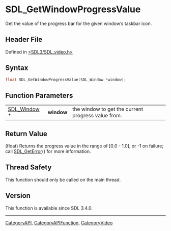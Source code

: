 # SDL_GetWindowProgressValue

Get the value of the progress bar for the given window’s taskbar icon.

## Header File

Defined in [<SDL3/SDL_video.h>](https://github.com/libsdl-org/SDL/blob/main/include/SDL3/SDL_video.h)

## Syntax

```c
float SDL_GetWindowProgressValue(SDL_Window *window);
```

## Function Parameters

|                            |            |                                                    |
| -------------------------- | ---------- | -------------------------------------------------- |
| [SDL_Window](SDL_Window) * | **window** | the window to get the current progress value from. |

## Return Value

(float) Returns the progress value in the range of [0.0 - 1.0], or -1 on
failure; call [SDL_GetError](SDL_GetError)() for more information.

## Thread Safety

This function should only be called on the main thread.

## Version

This function is available since SDL 3.4.0.

----
[CategoryAPI](CategoryAPI), [CategoryAPIFunction](CategoryAPIFunction), [CategoryVideo](CategoryVideo)

